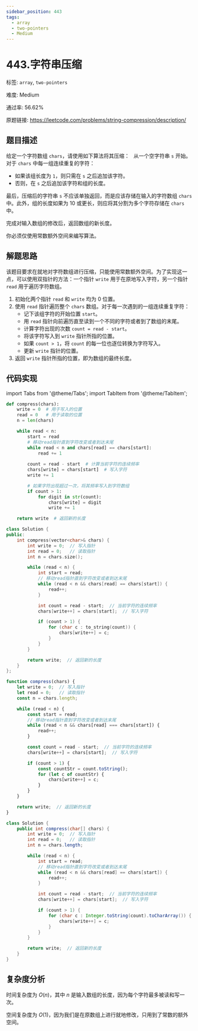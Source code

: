 ```yaml
---
sidebar_position: 443
tags:
  - array
  - two-pointers
  - Medium
---
```


# 443.字符串压缩

标签: `array`, `two-pointers`

难度: Medium

通过率: 56.62%

原题链接: https://leetcode.com/problems/string-compression/description/

## 题目描述
给定一个字符数组 `chars`，请使用如下算法将其压缩：`
`
从一个空字符串 `s` 开始。对于 `chars` 中每一组连续重复的字符：
- 如果该组长度为 `1`，则只需在 `s` 之后追加该字符。
- 否则，在 `s` 之后追加该字符和组的长度。

最后，压缩后的字符串 `s` 不应该单独返回，而是应该存储在输入的字符数组 `chars` 中。此外，组的长度如果为 10 或更长，则应将其分割为多个字符存储在 `chars` 中。

完成对输入数组的修改后，返回数组的新长度。

你必须仅使用常数额外空间来编写算法。

## 解题思路
该题目要求在就地对字符数组进行压缩，只能使用常数额外空间。为了实现这一点，可以使用双指针的方法：一个指针 `write` 用于在原地写入字符，另一个指针 `read` 用于遍历字符数组。

1. 初始化两个指针 `read` 和 `write` 均为 0 位置。
2. 使用 `read` 指针遍历整个 `chars` 数组。对于每一次遇到的一组连续重复字符：
   - 记下该组字符的开始位置 `start`。
   - 用 `read` 指针向前遍历直至读到一个不同的字符或者到了数组的末尾。
   - 计算字符出现的次数 `count = read - start`。
   - 将该字符写入到 `write` 指针所指的位置。
   - 如果 `count > 1`，将 `count` 的每一位也逐位转换为字符写入。
   - 更新 `write` 指针的位置。
3. 返回 `write` 指针所指的位置，即为数组的最终长度。

## 代码实现
import Tabs from '@theme/Tabs';
import TabItem from '@theme/TabItem';

<Tabs>
<TabItem value="python" label="Python">

```python
def compress(chars):
    write = 0  # 用于写入的位置
    read = 0   # 用于读取的位置
    n = len(chars)

    while read < n:
        start = read
        # 移动read指针直到字符改变或者到达末尾
        while read < n and chars[read] == chars[start]:
            read += 1
        
        count = read - start  # 计算当前字符的连续频率
        chars[write] = chars[start]  # 写入字符
        write += 1

        # 如果字符出现超过一次，将其频率写入到字符数组
        if count > 1:
            for digit in str(count):
                chars[write] = digit
                write += 1

    return write  # 返回新的长度
```

</TabItem>
<TabItem value="cpp" label="C++">

```cpp
class Solution {
public:
    int compress(vector<char>& chars) {
        int write = 0;  // 写入指针
        int read = 0;   // 读取指针
        int n = chars.size();

        while (read < n) {
            int start = read;
            // 移动read指针直到字符改变或者到达末尾
            while (read < n && chars[read] == chars[start]) {
                read++;
            }

            int count = read - start;  // 当前字符的连续频率
            chars[write++] = chars[start];  // 写入字符

            if (count > 1) {
                for (char c : to_string(count)) {
                    chars[write++] = c;
                }
            }
        }

        return write;  // 返回新的长度
    }
};
```

</TabItem>
<TabItem value="javascript" label="JavaScript">

```javascript
function compress(chars) {
    let write = 0;  // 写入指针
    let read = 0;   // 读取指针
    const n = chars.length;

    while (read < n) {
        const start = read;
        // 移动read指针直到字符改变或者到达末尾
        while (read < n && chars[read] === chars[start]) {
            read++;
        }

        const count = read - start;  // 当前字符的连续频率
        chars[write++] = chars[start];  // 写入字符

        if (count > 1) {
            const countStr = count.toString();
            for (let c of countStr) {
                chars[write++] = c;
            }
        }
    }

    return write;  // 返回新的长度
}
```

</TabItem>
<TabItem value="java" label="Java">

```java
class Solution {
    public int compress(char[] chars) {
        int write = 0;  // 写入指针
        int read = 0;   // 读取指针
        int n = chars.length;

        while (read < n) {
            int start = read;
            // 移动read指针直到字符改变或者到达末尾
            while (read < n && chars[read] == chars[start]) {
                read++;
            }

            int count = read - start;  // 当前字符的连续频率
            chars[write++] = chars[start];  // 写入字符

            if (count > 1) {
                for (char c : Integer.toString(count).toCharArray()) {
                    chars[write++] = c;
                }
            }
        }

        return write;  // 返回新的长度
    }
}
```

</TabItem>
</Tabs>

## 复杂度分析
时间复杂度为 $O(n)$，其中 $n$ 是输入数组的长度，因为每个字符最多被读和写一次。  
  
空间复杂度为 $O(1)$，因为我们是在原数组上进行就地修改，只用到了常数的额外空间。
